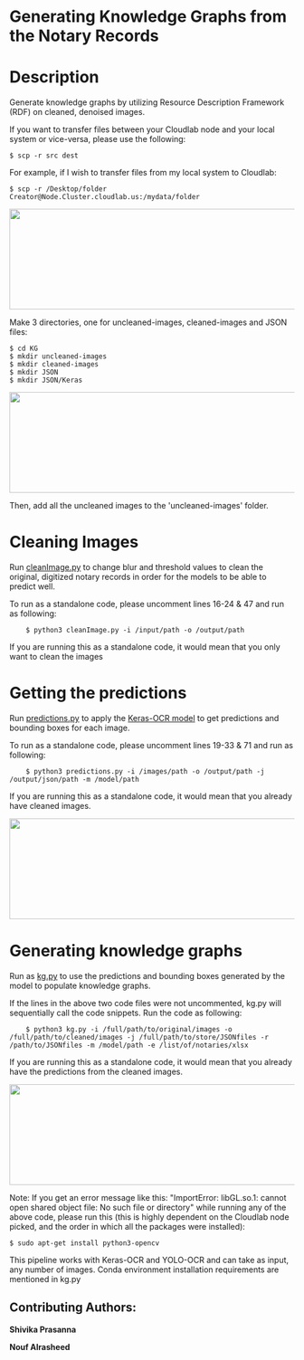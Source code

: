 # Generating Knowledge Graphs from the Notary Records

# Description

Generate knowledge graphs by utilizing Resource Description Framework (RDF) on cleaned, denoised images. 

If you want to transfer files between your Cloudlab node and your local system or vice-versa, please use the following:

    $ scp -r src dest

For example, if I wish to transfer files from my local system to Cloudlab:

    $ scp -r /Desktop/folder Creator@Node.Cluster.cloudlab.us:/mydata/folder

<img src="Screenshots/gen-kg-scp" width="528" height="178"/>

Make 3 directories, one for uncleaned-images, cleaned-images and JSON files:

    $ cd KG
    $ mkdir uncleaned-images
    $ mkdir cleaned-images
    $ mkdir JSON
    $ mkdir JSON/Keras

<img src="Screenshots/gen-kg-mdkir" width="528" height="178"/>

Then, add all the uncleaned images to the 'uncleaned-images' folder.

# Cleaning Images

Run [cleanImage.py](/KG/Code/cleanImage.py) to change blur and threshold values to clean the original, digitized notary records in order for the models to be able to predict well.

To run as a standalone code, please uncomment lines 16-24 & 47 and run as following:

```
    $ python3 cleanImage.py -i /input/path -o /output/path
```

If you are running this as a standalone code, it would mean that you only want to clean the images

# Getting the predictions

Run [predictions.py](/KG/Code/predictions.py) to apply the [Keras-OCR model](/KG/Model/recognizer_custom.h5) to get predictions and bounding boxes for each image.

To run as a standalone code, please uncomment lines 19-33 & 71 and run as following:

```
    $ python3 predictions.py -i /images/path -o /output/path -j /output/json/path -m /model/path
```

If you are running this as a standalone code, it would mean that you already have cleaned images.

<img src="KGSAR/Screenshots/gen-kg-clean-pred" width="528" height="178"/>

# Generating knowledge graphs

Run as [kg.py](/KG/Code/kg.py) to use the predictions and bounding boxes generated by the model to populate knowledge graphs.

If the lines in the above two code files were not uncommented, kg.py will sequentially call the code snippets. Run the code as following:

```
    $ python3 kg.py -i /full/path/to/original/images -o /full/path/to/cleaned/images -j /full/path/to/store/JSONfiles -r /path/to/JSONfiles -m /model/path -e /list/of/notaries/xlsx
```

If you are running this as a standalone code, it would mean that you already have the predictions from the cleaned images.

<img src="Screenshots/gen-kg-completed" width="528" height="178"/>

Note: If you get an error message like this: "ImportError: libGL.so.1: cannot open shared object file: No such file or directory" while running any of the above code, please run this (this is highly dependent on the Cloudlab node picked, and the order in which all the packages were installed):

    $ sudo apt-get install python3-opencv

This pipeline works with Keras-OCR and YOLO-OCR and can take as input, any number of images. Conda environment installation requirements are mentioned in kg.py

## Contributing Authors:

**Shivika Prasanna** 

**Nouf Alrasheed**